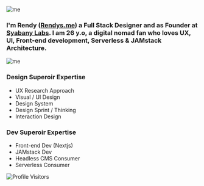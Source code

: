 
![me](https://github.com/rendysyabany/rendysyabany.github.io/blob/master/static/img/cover1.jpg?raw=true)

### I'm Rendy ([Rendys.me](https://Rendys.me)) a Full Stack Designer and as Founder at [Syabany Labs](https://syabany.com). I am 26 y.o, a digital nomad fan who loves UX, UI, Front-end development, Serverless & JAMstack Architecture.

![me](https://github.com/rendysyabany/rendysyabany.github.io/blob/master/static/img/cover1.jpg?raw=true)

### Design Superoir Expertise
- UX Research Approach
- Visual / UI Design
- Design System
- Design Sprint / Thinking
- Interaction Design

### Dev Superoir Expertise
- Front-end Dev (Nextjs)
- JAMstack Dev
- Headless CMS Consumer
- Serverless Consumer

![Profile Visitors](https://visitor-badge.glitch.me/badge?page_id=rendysyabany.rendysyabany)
